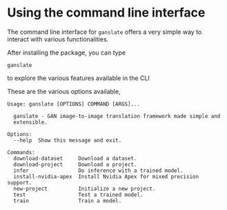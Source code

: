# Using the command line interface

The command line interface for `ganslate` offers a very simple way to interact with various functionalities.

After installing the package, you can type 
```
ganslate
```

to explore the various features available in the CLI

These are the various options available,

```
Usage: ganslate [OPTIONS] COMMAND [ARGS]...

  ganslate - GAN image-to-image translation framework made simple and
  extensible.

Options:
  --help  Show this message and exit.

Commands:
  download-dataset     Download a dataset.
  download-project     Download a project.
  infer                Do inference with a trained model.
  install-nvidia-apex  Install Nvidia Apex for mixed precision support.
  new-project          Initialize a new project.
  test                 Test a trained model.
  train                Train a model.
```